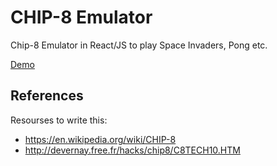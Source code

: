 # CHIP-8 Emulator

Chip-8 Emulator in React/JS to play Space Invaders, Pong etc.

[Demo](https://annovo.github.io/chip-8/)

## References
Resourses to write this:

* https://en.wikipedia.org/wiki/CHIP-8
* http://devernay.free.fr/hacks/chip8/C8TECH10.HTM
